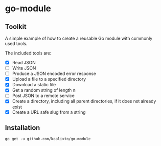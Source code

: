 # go-module

## Toolkit

A simple example of how to create a reusable Go module with commonly used tools.

The included tools are:

- [X] Read JSON
- [ ] Write JSON
- [ ] Produce a JSON encoded error response
- [X] Upload a file to a specified directory
- [X] Download a static file
- [X] Get a random string of length n
- [ ] Post JSON to a remote service 
- [X] Create a directory, including all parent directories, if it does not already exist
- [X] Create a URL safe slug from a string

## Installation

`go get -u github.com/kcalixto/go-module`

